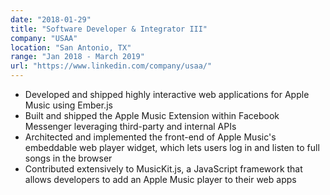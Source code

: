 ```yaml
---
date: "2018-01-29"
title: "Software Developer & Integrator III"
company: "USAA"
location: "San Antonio, TX"
range: "Jan 2018 - March 2019"
url: "https://www.linkedin.com/company/usaa/"
---
```


- Developed and shipped highly interactive web applications for Apple Music using Ember.js
- Built and shipped the Apple Music Extension within Facebook Messenger leveraging third-party and internal APIs
- Architected and implemented the front-end of Apple Music's embeddable web player widget, which lets users log in and listen to full songs in the browser
- Contributed extensively to MusicKit.js, a JavaScript framework that allows developers to add an Apple Music player to their web apps
